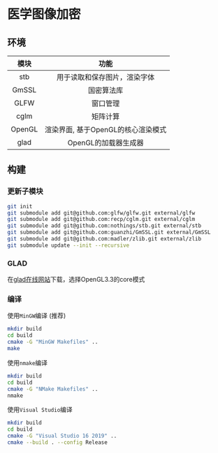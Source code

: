 # 医学图像加密


## 环境

|模块|功能|
|:----:|:----:|
|stb|用于读取和保存图片，渲染字体|
|GmSSL|国密算法库|
|GLFW|窗口管理|
|cglm|矩阵计算|
|OpenGL|渲染界面, 基于OpenGL的核心渲染模式|
|glad|OpenGL的加载器生成器|

## 构建

### 更新子模块

```sh
git init
git submodule add git@github.com:glfw/glfw.git external/glfw
git submodule add git@github.com:recp/cglm.git external/cglm
git submodule add git@github.com:nothings/stb.git external/stb
git submodule add git@github.com:guanzhi/GmSSL.git external/GmSSL
git submodule add git@github.com:madler/zlib.git external/zlib
git submodule update --init --recursive
```

### GLAD

在[glad在线网站](https://glad.dav1d.de/)下载，选择OpenGL3.3的core模式

### 编译

使用`MinGW`编译 (推荐)

```sh
mkdir build
cd build
cmake -G "MinGW Makefiles" ..
make
```

使用`nmake`编译

```sh
mkdir build
cd build
cmake -G "NMake Makefiles" ..
nmake
```

使用`Visual Studio`编译

```sh
mkdir build
cd build
cmake -G "Visual Studio 16 2019" ..
cmake --build . --config Release
```
